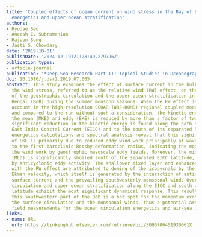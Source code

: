 ```yaml
---
title: 'Coupled effects of ocean current on wind stress in the Bay of Bengal: Eddy
  energetics and upper ocean stratification'
authors:
- Hyodae Seo
- Aneesh C. Subramanian
- Hajoon Song
- Jasti S. Chowdary
date: '2019-10-01'
publishDate: '2024-12-19T21:28:49.279796Z'
publication_types:
- article-journal
publication: '*Deep Sea Research Part II: Topical Studies in Oceanography*'
doi: 10.1016/j.dsr2.2019.07.005
abstract: This study examines the effect of surface current in the bulk formula for
  the wind stress, referred to as the relative wind (RW) effect, on the energetics
  of the geostrophic circulation and the upper ocean stratification in the Bay of
  Bengal (BoB) during the summer monsoon seasons. When the RW effect is taken into
  account in the high-resolution SCOAR (WRF-ROMS) regional coupled model simulation
  and compared to the run without such a consideration, the kinetic energy both in
  the mean (MKE) and eddy (EKE) is reduced by more than a factor of two. The most
  significant reduction in the kinetic energy is found along the path of the northward
  East India Coastal Current (EICC) and to the south of its separated latitude. The
  energetics calculations and spectral analysis reveal that this significant damping
  of EKE is primarily due to reduced eddy wind work principally at wavelengths close
  to the first baroclinic Rossby deformation radius, indicating the modulation of
  the wind work by geostrophic mesoscale eddy fields. Moreover, the mixed layer depth
  (MLD) is significantly shoaled south of the separated EICC latitude, the area dominated
  by anticyclonic eddy activity. The shallower mixed layer and enhanced stratification
  with the RW effect are attributed to doming of the isopycnals by the anomalous upward
  Ekman velocity, which itself is generated by the interaction of anticyclonic mesoscale
  surface current and the prevailing southwesterly monsoonal wind. Overall, the geostrophic
  circulation and upper ocean stratification along the EICC and south of its separated
  latitude exhibit the most significant dynamical response. This result implies that
  this southwestern part of the BoB is a hot spot for the momentum exchange between
  the surface circulation and the monsoonal winds, thus a potential area for focused
  field measurements for the ocean circulation energetics and air-sea interaction.
links:
- name: URL
  url: https://linkinghub.elsevier.com/retrieve/pii/S096706451930061X
---
```

